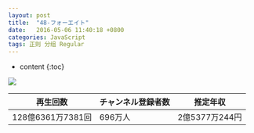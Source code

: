 ```yaml
---
layout: post
title:  "48-フォーエイト"
date:   2016-05-06 11:40:18 +0800
categories: JavaScript
tags: 正则 分组 Regular
---
```


* content
{:toc}



![](https://yt3.ggpht.com/ytc/AKedOLSp4coeajOfivu1hnJxa0OtDVjUPfJiZ4tMGVEAOQ=s176-c-k-c0x00ffffff-no-rj)

|  再生回数  |  チャンネル登録者数  |  推定年収  |
| ---- | ---- | ---- |
|  128億6361万7381回  |  696万人  |  2億5377万244円  |



